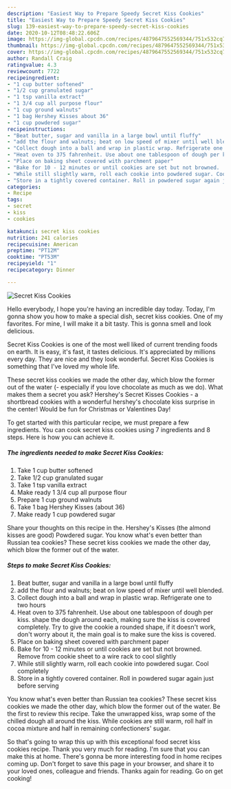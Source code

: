 ```yaml
---
description: "Easiest Way to Prepare Speedy Secret Kiss Cookies"
title: "Easiest Way to Prepare Speedy Secret Kiss Cookies"
slug: 139-easiest-way-to-prepare-speedy-secret-kiss-cookies
date: 2020-10-12T08:48:22.606Z
image: https://img-global.cpcdn.com/recipes/4879647552569344/751x532cq70/secret-kiss-cookies-recipe-main-photo.jpg
thumbnail: https://img-global.cpcdn.com/recipes/4879647552569344/751x532cq70/secret-kiss-cookies-recipe-main-photo.jpg
cover: https://img-global.cpcdn.com/recipes/4879647552569344/751x532cq70/secret-kiss-cookies-recipe-main-photo.jpg
author: Randall Craig
ratingvalue: 4.3
reviewcount: 7722
recipeingredient:
- "1 cup butter softened"
- "1/2 cup granulated sugar"
- "1 tsp vanilla extract"
- "1 3/4 cup all purpose flour"
- "1 cup ground walnuts"
- "1 bag Hershey Kisses about 36"
- "1 cup powdered sugar"
recipeinstructions:
- "Beat butter, sugar and vanilla in a large bowl until fluffy"
- "add the flour and walnuts; beat on low speed of mixer until well blended."
- "Collect dough into a ball and wrap in plastic wrap. Refrigerate one to two hours"
- "Heat oven to 375 fahrenheit. Use about one tablespoon of dough per kiss. shape the dough around each, making sure the kiss is covered completely. Try to give the cookie a rounded shape, if it doesn&#39;t work, don&#39;t worry about it, the main goal is to make sure the kiss is covered."
- "Place on baking sheet covered with parchment paper"
- "Bake for 10 - 12 minutes or until cookies are set but not browned.  Remove from cookie sheet to a wire rack to cool slightly"
- "While still slightly warm, roll each cookie into powdered sugar. Cool completely"
- "Store in a tightly covered container. Roll in powdered sugar again just before serving"
categories:
- Recipe
tags:
- secret
- kiss
- cookies

katakunci: secret kiss cookies 
nutrition: 241 calories
recipecuisine: American
preptime: "PT12M"
cooktime: "PT53M"
recipeyield: "1"
recipecategory: Dinner

---
```



![Secret Kiss Cookies](https://img-global.cpcdn.com/recipes/4879647552569344/751x532cq70/secret-kiss-cookies-recipe-main-photo.jpg)

Hello everybody, I hope you're having an incredible day today. Today, I'm gonna show you how to make a special dish, secret kiss cookies. One of my favorites. For mine, I will make it a bit tasty. This is gonna smell and look delicious.

Secret Kiss Cookies is one of the most well liked of current trending foods on earth. It is easy, it's fast, it tastes delicious. It's appreciated by millions every day. They are nice and they look wonderful. Secret Kiss Cookies is something that I've loved my whole life.

These secret kiss cookies we made the other day, which blow the former out of the water (- especially if you love chocolate as much as we do). What makes them a secret you ask? Hershey&#39;s Secret Kisses Cookies - a shortbread cookies with a wonderful hershey&#39;s chocolate kiss surprise in the center! Would be fun for Christmas or Valentines Day!


To get started with this particular recipe, we must prepare a few ingredients. You can cook secret kiss cookies using 7 ingredients and 8 steps. Here is how you can achieve it.

<!--inarticleads1-->

##### The ingredients needed to make Secret Kiss Cookies:

1. Take 1 cup butter softened
1. Take 1/2 cup granulated sugar
1. Take 1 tsp vanilla extract
1. Make ready 1 3/4 cup all purpose flour
1. Prepare 1 cup ground walnuts
1. Take 1 bag Hershey Kisses (about 36)
1. Make ready 1 cup powdered sugar


Share your thoughts on this recipe in the. Hershey&#39;s Kisses (the almond kisses are good) Powdered sugar. You know what&#39;s even better than Russian tea cookies? These secret kiss cookies we made the other day, which blow the former out of the water. 

<!--inarticleads2-->

##### Steps to make Secret Kiss Cookies:

1. Beat butter, sugar and vanilla in a large bowl until fluffy
1. add the flour and walnuts; beat on low speed of mixer until well blended.
1. Collect dough into a ball and wrap in plastic wrap. Refrigerate one to two hours
1. Heat oven to 375 fahrenheit. Use about one tablespoon of dough per kiss. shape the dough around each, making sure the kiss is covered completely. Try to give the cookie a rounded shape, if it doesn&#39;t work, don&#39;t worry about it, the main goal is to make sure the kiss is covered.
1. Place on baking sheet covered with parchment paper
1. Bake for 10 - 12 minutes or until cookies are set but not browned.  Remove from cookie sheet to a wire rack to cool slightly
1. While still slightly warm, roll each cookie into powdered sugar. Cool completely
1. Store in a tightly covered container. Roll in powdered sugar again just before serving


You know what&#39;s even better than Russian tea cookies? These secret kiss cookies we made the other day, which blow the former out of the water. Be the first to review this recipe. Take the unwrapped kiss, wrap some of the chilled dough all around the kiss. While cookies are still warm, roll half in cocoa mixture and half in remaining confectioners&#39; sugar. 

So that's going to wrap this up with this exceptional food secret kiss cookies recipe. Thank you very much for reading. I'm sure that you can make this at home. There's gonna be more interesting food in home recipes coming up. Don't forget to save this page in your browser, and share it to your loved ones, colleague and friends. Thanks again for reading. Go on get cooking!
